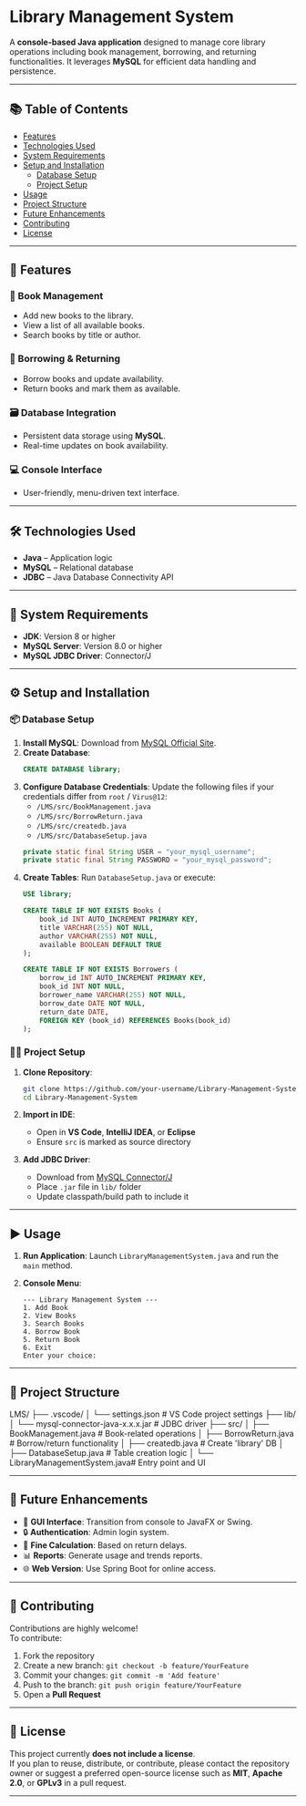 # Library Management System

A **console-based Java application** designed to manage core library operations including book management, borrowing, and returning functionalities. It leverages **MySQL** for efficient data handling and persistence.

---

## 📚 Table of Contents

- [Features](#features)
- [Technologies Used](#technologies-used)
- [System Requirements](#system-requirements)
- [Setup and Installation](#setup-and-installation)
  - [Database Setup](#database-setup)
  - [Project Setup](#project-setup)
- [Usage](#usage)
- [Project Structure](#project-structure)
- [Future Enhancements](#future-enhancements)
- [Contributing](#contributing)
- [License](#license)

---

## 🚀 Features

### 📘 Book Management
- Add new books to the library.
- View a list of all available books.
- Search books by title or author.

### 📗 Borrowing & Returning
- Borrow books and update availability.
- Return books and mark them as available.

### 🗃️ Database Integration
- Persistent data storage using **MySQL**.
- Real-time updates on book availability.

### 💻 Console Interface
- User-friendly, menu-driven text interface.

---

## 🛠 Technologies Used

- **Java** – Application logic
- **MySQL** – Relational database
- **JDBC** – Java Database Connectivity API

---

## 🧰 System Requirements

- **JDK**: Version 8 or higher
- **MySQL Server**: Version 8.0 or higher
- **MySQL JDBC Driver**: Connector/J

---

## ⚙️ Setup and Installation

### 📦 Database Setup

1. **Install MySQL**: Download from [MySQL Official Site](https://www.mysql.com/).
2. **Create Database**:
    ```sql
    CREATE DATABASE library;
    ```
3. **Configure Database Credentials**:
    Update the following files if your credentials differ from `root` / `Virus@12`:
    - `/LMS/src/BookManagement.java`
    - `/LMS/src/BorrowReturn.java`
    - `/LMS/src/createdb.java`
    - `/LMS/src/DatabaseSetup.java`
    ```java
    private static final String USER = "your_mysql_username";
    private static final String PASSWORD = "your_mysql_password";
    ```
4. **Create Tables**:
    Run `DatabaseSetup.java` or execute:
    ```sql
    USE library;

    CREATE TABLE IF NOT EXISTS Books (
        book_id INT AUTO_INCREMENT PRIMARY KEY,
        title VARCHAR(255) NOT NULL,
        author VARCHAR(255) NOT NULL,
        available BOOLEAN DEFAULT TRUE
    );

    CREATE TABLE IF NOT EXISTS Borrowers (
        borrow_id INT AUTO_INCREMENT PRIMARY KEY,
        book_id INT NOT NULL,
        borrower_name VARCHAR(255) NOT NULL,
        borrow_date DATE NOT NULL,
        return_date DATE,
        FOREIGN KEY (book_id) REFERENCES Books(book_id)
    );
    ```

### 🧑‍💻 Project Setup

1. **Clone Repository**:
    ```bash
    git clone https://github.com/your-username/Library-Management-System.git
    cd Library-Management-System
    ```

2. **Import in IDE**:
   - Open in **VS Code**, **IntelliJ IDEA**, or **Eclipse**
   - Ensure `src` is marked as source directory

3. **Add JDBC Driver**:
   - Download from [MySQL Connector/J](https://dev.mysql.com/downloads/connector/j/)
   - Place `.jar` file in `lib/` folder
   - Update classpath/build path to include it

---

## ▶️ Usage

1. **Run Application**:
    Launch `LibraryManagementSystem.java` and run the `main` method.

2. **Console Menu**:
    ```
    --- Library Management System ---
    1. Add Book
    2. View Books
    3. Search Books
    4. Borrow Book
    5. Return Book
    6. Exit
    Enter your choice:
    ```

---

## 📁 Project Structure

LMS/
├── .vscode/
│ └── settings.json # VS Code project settings
├── lib/
│ └── mysql-connector-java-x.x.x.jar # JDBC driver
├── src/
│ ├── BookManagement.java # Book-related operations
│ ├── BorrowReturn.java # Borrow/return functionality
│ ├── createdb.java # Create 'library' DB
│ ├── DatabaseSetup.java # Table creation logic
│ └── LibraryManagementSystem.java# Entry point and UI

---

## 🌱 Future Enhancements

- 🔳 **GUI Interface**: Transition from console to JavaFX or Swing.
- 🔒 **Authentication**: Admin login system.
- 🧮 **Fine Calculation**: Based on return delays.
- 📊 **Reports**: Generate usage and trends reports.
- 🌐 **Web Version**: Use Spring Boot for online access.

---

## 🤝 Contributing

Contributions are highly welcome!  
To contribute:

1. Fork the repository
2. Create a new branch: `git checkout -b feature/YourFeature`
3. Commit your changes: `git commit -m 'Add feature'`
4. Push to the branch: `git push origin feature/YourFeature`
5. Open a **Pull Request**

---

## 📄 License

This project currently **does not include a license**.  
If you plan to reuse, distribute, or contribute, please contact the repository owner or suggest a preferred open-source license such as **MIT**, **Apache 2.0**, or **GPLv3** in a pull request.

---
